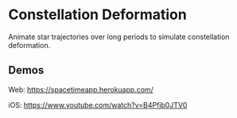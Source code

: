 # Constellation Deformation

Animate star trajectories over long periods to simulate
constellation deformation.

## Demos

Web: https://spacetimeapp.herokuapp.com/

iOS: https://www.youtube.com/watch?v=B4Pfjb0JTV0